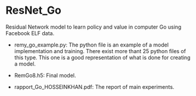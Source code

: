 # ResNet_Go
Residual Network model to learn policy and value in computer Go using Facebook ELF data.

- remy_go_example.py: The python file is an example of a model implementation and training. There exist more thant 25 python files of this type. This one is a good representation of what is done for creating a model.

- RemGo8.h5: Final model.

- rapport_Go_HOSSEINKHAN.pdf: The report of main experiments.
